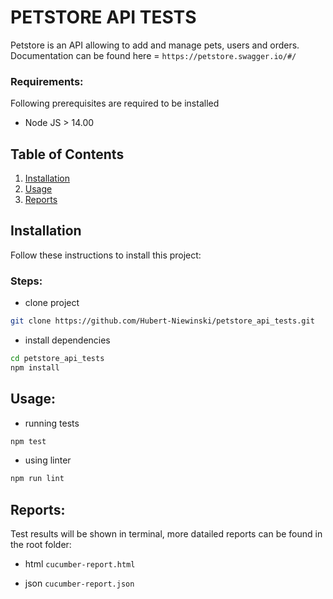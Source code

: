 # PETSTORE API TESTS

Petstore is an API allowing to add and manage pets, users and orders.
Documentation can be found here = `https://petstore.swagger.io/#/`

### Requirements:

Following prerequisites are required to be installed

- Node JS > 14.00

## Table of Contents

1. [Installation](#installation)
2. [Usage](#usage)
3. [Reports](#reports)

## Installation

Follow these instructions to install this project:

### Steps:

- clone project

```bash
git clone https://github.com/Hubert-Niewinski/petstore_api_tests.git
```

- install dependencies

```bash
cd petstore_api_tests
npm install
```

## Usage:

- running tests

```bash
npm test
```

- using linter

```bash
npm run lint
```

## Reports:

Test results will be shown in terminal, more datailed reports can be found in the root folder:

- html
  `cucumber-report.html`

- json
  `cucumber-report.json`
